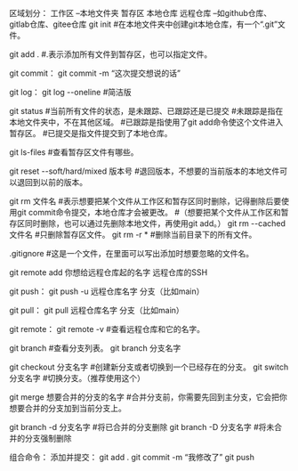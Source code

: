 区域划分：
	工作区   –本地文件夹
	暂存区
	本地仓库
	远程仓库 –如github仓库、gitlab仓库、gitee仓库
git init  #在本地文件夹中创建git本地仓库，有一个“.git”文件。

git add .  #.表示添加所有文件到暂存区，也可以指定文件。

git commit：
git commit -m “这次提交想说的话”

git log：
git log --oneline #简洁版

git status #当前所有文件的状态，是未跟踪、已跟踪还是已提交
		 #未跟踪是指在本地文件夹中，不在其他区域。
		 #已跟踪是指使用了git add命令使这个文件进入暂存区。
		 #已提交是指文件提交到了本地仓库。

git ls-files #查看暂存区文件有哪些。

git reset --soft/hard/mixed 版本号 #退回版本，不想要的当前版本的本地文件可以退回到以前的版本。

git rm 文件名 #表示想要把某个文件从工作区和暂存区同时删除，记得删除后要使用git commit命令提交，本地仓库才会被更改。
#（想要把某个文件从工作区和暂存区同时删除，也可以通过先删除本地文件，再使用git add。）
git rm --cached 文件名 #只删除暂存区文件。
git rm -r * #删除当前目录下的所有文件。

.gitignore #这是一个文件，在里面可以写出添加时想要忽略的文件名。

git remote add 你想给远程仓库起的名字 远程仓库的SSH

git push：
git push -u 远程仓库名字 分支（比如main）

git pull：
git pull 远程仓库名字 分支（比如main）

git remote：
git remote -v #查看远程仓库和它的名字。

git branch #查看分支列表。
git branch 分支名字

git checkout 分支名字 #创建新分支或者切换到一个已经存在的分支。
git switch 分支名字 #切换分支。（推荐使用这个）

git merge 想要合并的分支的名字 #合并分支前，你需要先回到主分支，它会把你想要合并的分支加到当前分支上。

git branch -d 分支名字 #将已合并的分支删除
git branch -D 分支名字 #将未合并的分支强制删除

组合命令：
添加并提交：
git add .
git commit -m “我修改了”
git push